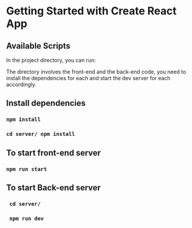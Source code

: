 # Getting Started with Create React App

## Available Scripts

In the project directory, you can run:

The directory involves the front-end and the back-end code, you need to install the dependencies for each and start the dev server for each accordingly.
## Install dependencies
### `npm install`
### `cd server/ npm install`
## To start front-end server
### `npm run start`

## To start Back-end server
### ` cd server/`
### ` npm run dev`


